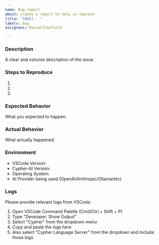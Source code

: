 ```yaml
---
name: Bug report
about: Create a report to help us improve
title: "[BUG] - "
labels: bug
assignees: RussellCanfield

---
```


### Description
A clear and concise description of the issue.

### Steps to Reproduce
1. 
2. 
3. 

### Expected Behavior
What you expected to happen.

### Actual Behavior
What actually happened.

### Environment
- VSCode Version:
- Cypher-AI Version:
- Operating System:
- AI Provider being used (OpenAI/Anthropic/Ollama/etc):

### Logs
Please provide relevant logs from VSCode:
1. Open VSCode Command Palette (Cmd/Ctrl + Shift + P)
2. Type "Developer: Show Output"
3. Select "Cypher" from the dropdown menu
4. Copy and paste the logs here
5. Also select "Cypher Language Server" from the dropdown and include those logs
